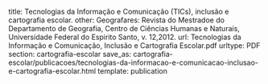title: Tecnologias da Informação e Comunicação (TICs), inclusão e cartografia escolar.
other: Geografares: Revista do Mestradoe do Departamento de Geografia, Centro de Ciências Humanas e Naturais, Universidade Federal do Espirito Santo, v. 12,2012.
url: Tecnologias da Informação e Comunicação, Inclusão e Cartografia Escolar.pdf
urltype: PDF
section: cartografia-escolar
save_as: cartografia-escolar/publicacoes/tecnologias-da-informacao-e-comunicacao-inclusao-e-cartografia-escolar.html
template: publication
